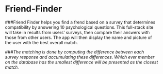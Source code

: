<h1>Friend-Finder</h1>

###Friend Finder helps you find a frend based on a survey that determines compatibility by answering 10 psychological questions. This full-stack site will take in results from users' surveys, then compare their answers with those from other users. The app will then display the name and picture of the user with the best overall match.

###_The matching is done by computing the difference between each survey response and accumulating these differences. Which ever member on the database has the smallest difference will be presented as the closest match._
